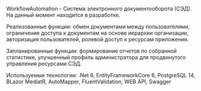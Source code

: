 WorkflowAutomation - Система электронного документооборота (СЭД).
На данный момент находится в разработке.

Реализованные функции: обмен документами между пользователями, ограничение доступа к документам на основе иерархии организации, авторизация пользователей, ролевой доступ к ресурсам приложения.

Запланированные функции: формирование отчетов по собранной статистике, улучшенный профиль администратора для продвинутого управления ресурсами СЭД.

Используемые технологии: .Net 6, EntityFrameworkCore 6, PostgreSQL 14, BLazor 
MediatR, AutoMapper, FluentValidation, WEB API, Swagger
